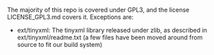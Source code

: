 The majority of this repo is covered under GPL3, and the license
LICENSE_GPL3.md covers it. Exceptions are:

- ext/tinyxml: The tinyxml library released under zlib, as described in ext/tinyxml/readme.txt
  (a few files have been moved around from source to fit our build system)
